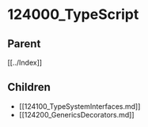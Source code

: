 # 124000_TypeScript

## Parent
[[../Index]]

## Children
- [[124100_TypeSystemInterfaces.md]]
- [[124200_GenericsDecorators.md]]
